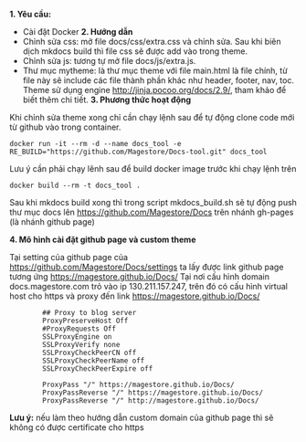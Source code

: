 **1. Yêu cầu:**
- Cài đặt Docker
**2. Hướng dẫn**
- Chỉnh sửa css: mở file docs/css/extra.css và chỉnh sửa. Sau khi biên dịch mkdocs build thì file css sẽ được add vào trong theme.
- Chỉnh sửa js: tương tự mở file docs/js/extra.js.
- Thư mục mytheme: là thư mục theme với file main.html là file chính, từ file này sẽ include các file thành phần khác như header, footer, nav, toc.
Theme sử dụng engine http://jinja.pocoo.org/docs/2.9/, tham khảo để biết thêm chi tiết.
**3. Phương thức hoạt động**

Khi chỉnh sửa theme xong chỉ cần chạy lệnh sau để tự động clone code mới từ github vào trong container.
```
docker run -it --rm -d --name docs_tool -e RE_BUILD="https://github.com/Magestore/Docs-tool.git" docs_tool
```
Lưu ý cần phải chạy lênh sau để build docker image trước khi chạy lệnh trên
```
docker build --rm -t docs_tool .
```
Sau khi mkdocs build xong thì trong script mkdocs_build.sh sẽ tự động push thư mục docs lên https://github.com/Magestore/Docs trên nhánh 
gh-pages (là nhánh github page)

**4. Mô hình cài đặt github page và custom theme**

Tại setting của github page của https://github.com/Magestore/Docs/settings ta lấy được link github page tương ứng https://magestore.github.io/Docs/
Tại nơi cấu hình domain docs.magestore.com trỏ vào ip 130.211.157.247, trên đó có cấu hình virtual host cho https và proxy đến link https://magestore.github.io/Docs/
```
        ## Proxy to blog server
        ProxyPreserveHost Off
        #ProxyRequests Off
        SSLProxyEngine on
        SSLProxyVerify none
        SSLProxyCheckPeerCN off
        SSLProxyCheckPeerName off
        SSLProxyCheckPeerExpire off

        ProxyPass "/" https://magestore.github.io/Docs/
        ProxyPassReverse "/" https://magestore.github.io/Docs/
        ProxyPassReverse "/" http://magestore.github.io/Docs/
```
**Lưu ý:** nếu làm theo hướng dẫn custom domain của github page thì sẽ không có được certificate cho https
